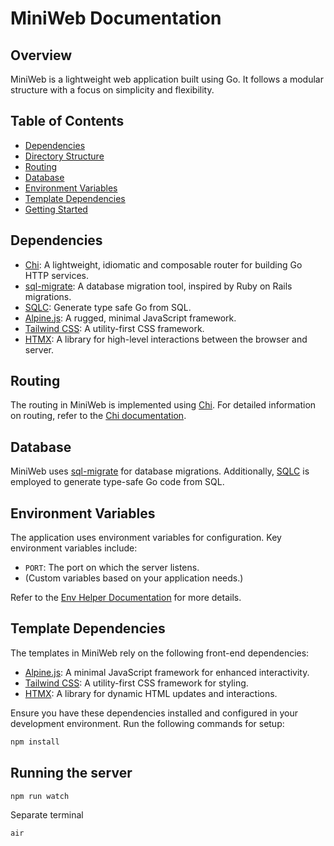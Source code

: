 # MiniWeb Documentation

## Overview

MiniWeb is a lightweight web application built using Go. It follows a modular structure with a focus on simplicity and flexibility.

## Table of Contents

- [Dependencies](#dependencies)
- [Directory Structure](#directory-structure)
- [Routing](#routing)
- [Database](#database)
- [Environment Variables](#environment-variables)
- [Template Dependencies](#template-dependencies)
- [Getting Started](#getting-started)

## Dependencies

- [Chi](https://github.com/go-chi/chi): A lightweight, idiomatic and composable router for building Go HTTP services.
- [sql-migrate](https://github.com/rubenv/sql-migrate): A database migration tool, inspired by Ruby on Rails migrations.
- [SQLC](https://github.com/kyleconroy/sqlc): Generate type safe Go from SQL.
- [Alpine.js](https://alpinejs.dev/): A rugged, minimal JavaScript framework.
- [Tailwind CSS](https://tailwindcss.com/): A utility-first CSS framework.
- [HTMX](https://htmx.org/): A library for high-level interactions between the browser and server.



## Routing

The routing in MiniWeb is implemented using [Chi](https://github.com/go-chi/chi). For detailed information on routing, refer to the [Chi documentation](https://pkg.go.dev/github.com/go-chi/chi/v5).

## Database

MiniWeb uses [sql-migrate](https://github.com/rubenv/sql-migrate) for database migrations. Additionally, [SQLC](https://github.com/kyleconroy/sqlc) is employed to generate type-safe Go code from SQL.

## Environment Variables

The application uses environment variables for configuration. Key environment variables include:

- `PORT`: The port on which the server listens.
- (Custom variables based on your application needs.)

Refer to the [Env Helper Documentation](#) for more details.

## Template Dependencies

The templates in MiniWeb rely on the following front-end dependencies:

- [Alpine.js](https://alpinejs.dev/): A minimal JavaScript framework for enhanced interactivity.
- [Tailwind CSS](https://tailwindcss.com/): A utility-first CSS framework for styling.
- [HTMX](https://htmx.org/): A library for dynamic HTML updates and interactions.

Ensure you have these dependencies installed and configured in your development environment. Run the following commands for setup:

```bash
npm install
```

## Running the server

```bash
npm run watch
```
Separate terminal
```bash
air
```
